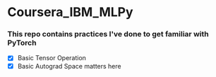 # Coursera_IBM_MLPy
### This repo contains practices I've done to get familiar with PyTorch 
- [x] Basic Tensor Operation
- [x] Basic Autograd
Space matters here
